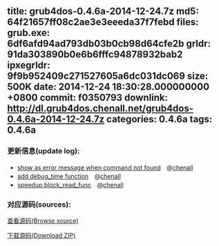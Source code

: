 title: grub4dos-0.4.6a-2014-12-24.7z
md5: 64f21657ff08c2ae3e3eeeda37f7febd
files:
  grub.exe: 6df6afd94ad793db03b0cb98d64cfe2b
  grldr: 91da303890b0e6b6fffc94878932bab2
  ipxegrldr: 9f9b952409c271527605a6dc031dc069
size: 500K
date: 2014-12-24 18:30:28.000000000 +0800
commit: f0350793
downlink: http://dl.grub4dos.chenall.net/grub4dos-0.4.6a-2014-12-24.7z
categories: 0.4.6a
tags: 0.4.6a
---


### 更新信息(update log):
  * [ show as error message when command not found](https://github.com/chenall/grub4dos/commit/9f45d0640dd9989d1a6757a555136be0eb6617f8)　@[chenall](https://github.com/chenall)
  * [add debug_time function](https://github.com/chenall/grub4dos/commit/14fff5f9cb098a6eb0376a48bdc25c94f80acfc0)　@[chenall](https://github.com/chenall)
  * [speedup block_read_func](https://github.com/chenall/grub4dos/commit/f03507930d510dd9f7d1ef1f9385c42df5fd2f2a)　@[chenall](https://github.com/chenall)

### 对应源码(sources):
  [查看源码(Browse source)](https://github.com/chenall/grub4dos/tree/f03507930d510dd9f7d1ef1f9385c42df5fd2f2a)

  [下载源码(Download ZIP)](https://github.com/chenall/grub4dos/archive/f03507930d510dd9f7d1ef1f9385c42df5fd2f2a.zip)
